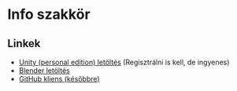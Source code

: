 # Info szakkör

## Linkek

 * [Unity (personal edition) letöltés](http://unity3d.com/get-unity/download?ref=personal) (Regisztrálni is kell, de ingyenes)
 * [Blender letöltés](https://www.blender.org/download/)
 * [GitHub kliens (későbbre)](https://desktop.github.com/)